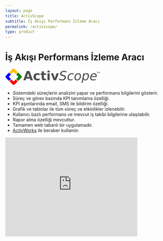```yaml
---
layout: page
title: ActivScope
subtitle: İş Akışı Performans İzleme Aracı
permalink: /activscope/
type: product
---
```


# İş Akışı Performans İzleme Aracı

![banner](/images/activscope-banner.png)

- Sistemdeki süreçlerin analizini yapar ve performans bilgilerini gösterir.
- Süreç ve görev bazında KPI tanımlama özelliği.
- KPI aşımlarında email, SMS ile bildirim özelliği.
- Grafik ve tablolar ile tüm süreç ve etkinlikler izlenebilir.
- Kullanıcı bazlı performans ve mevcut iş takibi bilgilerine ulaşılabilir.
- Rapor alma özelliği mevcuttur.
- Tamamen web tabanlı bir uygulamadır.
- [ActivWorks](/activworks) ile beraber kullanılır.

<iframe allowfullscreen="" src="http://www.youtube.com/embed/r75gA1Wp8zg?rel=0" frameborder="0" height="315" width="420"></iframe>
